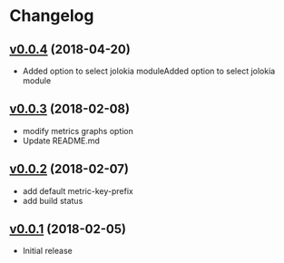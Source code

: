 # Changelog

## [v0.0.4](https://github.com/y-kuno/mackerel-plugin-tomcat/compare/v0.0.3...v0.0.4) (2018-04-20)

* Added option to select jolokia moduleAdded option to select jolokia module

## [v0.0.3](https://github.com/y-kuno/mackerel-plugin-tomcat/compare/v0.0.2...v0.0.3) (2018-02-08)

* modify metrics graphs option
* Update README.md

## [v0.0.2](https://github.com/y-kuno/mackerel-plugin-tomcat/compare/v0.0.1...v0.0.2) (2018-02-07)

* add default metric-key-prefix
* add build status

## [v0.0.1](https://github.com/y-kuno/mackerel-plugin-tomcat/releases/tag/v0.0.1) (2018-02-05)

* Initial release

